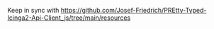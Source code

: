 Keep in sync with https://github.com/Josef-Friedrich/PREtty-Typed-Icinga2-Api-Client_js/tree/main/resources
